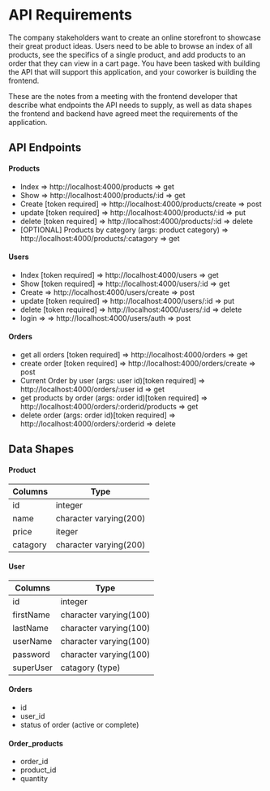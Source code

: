 # API Requirements
The company stakeholders want to create an online storefront to showcase their great product ideas. Users need to be able to browse an index of all products, see the specifics of a single product, and add products to an order that they can view in a cart page. You have been tasked with building the API that will support this application, and your coworker is building the frontend.

These are the notes from a meeting with the frontend developer that describe what endpoints the API needs to supply, as well as data shapes the frontend and backend have agreed meet the requirements of the application. 

## API Endpoints
#### Products
- Index => http://localhost:4000/products    => get
- Show => http://localhost:4000/products/:id => get
- Create [token required] => http://localhost:4000/products/create => post
- update [token required] => http://localhost:4000/products/:id    => put
- delete [token required] => http://localhost:4000/products/:id    => delete
- [OPTIONAL] Products by category (args: product category) => http://localhost:4000/products/:catagory => get

#### Users
- Index [token required] => http://localhost:4000/users          => get
- Show [token required] => http://localhost:4000/users/:id       => get
- Create  => http://localhost:4000/users/create                  => post
- update [token required] => http://localhost:4000/users/:id     => put
- delete [token required] => http://localhost:4000/users/:id     => delete
- login => => http://localhost:4000/users/auth                   => post

#### Orders
- get all orders [token required] => http://localhost:4000/orders                                               => get
- create order [token required] => http://localhost:4000/orders/create                                          => post
- Current Order by user (args: user id)[token required] => http://localhost:4000/orders/:user id                => get
- get products by order (args: order id)[token required] => http://localhost:4000/orders/:orderid/products      => get
- delete order (args: order id)[token required] => http://localhost:4000/orders/:orderid                        => delete

## Data Shapes
#### Product
   Columns    |           Type
------------- | --------------------------
    id        |     integer
    name      |     character varying(200)
    price     |     iteger
    catagory  |     character varying(200)


#### User
 Columns      |            Type
------------- | --------------------------
  id          |     integer
  firstName   |     character varying(100)
  lastName    |     character varying(100)
  userName    |     character varying(100)
  password    |     character varying(100)
  superUser   |     catagory (type)


#### Orders
- id
- user_id
- status of order (active or complete)

#### Order_products
- order_id
- product_id
- quantity 

